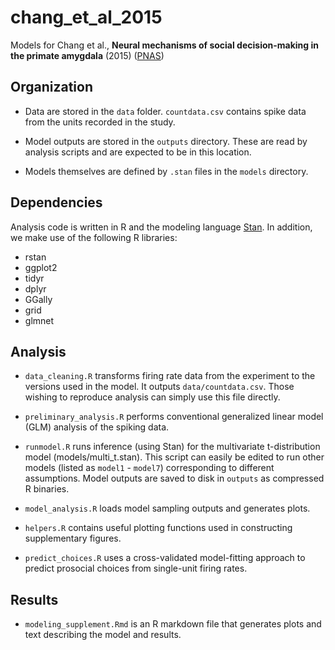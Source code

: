 # chang_et_al_2015
Models for Chang et al., **Neural mechanisms of social decision-making in the primate amygdala** (2015) ([PNAS](http://www.pnas.org/content/early/2015/12/09/1514761112.abstract))

## Organization

- Data are stored in the `data` folder. `countdata.csv` contains spike data from the units recorded in the study.

- Model outputs are stored in the `outputs` directory. These are read by analysis scripts and are expected to be in this location.

- Models themselves are defined by `.stan` files in the `models` directory.

## Dependencies

Analysis code is written in R and the modeling language [Stan](http://mc-stan.org). In addition, we make use of the following R libraries:

- rstan
- ggplot2
- tidyr
- dplyr
- GGally
- grid
- glmnet

## Analysis

- `data_cleaning.R` transforms firing rate data from the experiment to the versions used in the model. It outputs `data/countdata.csv`. Those wishing to reproduce analysis can simply use this file directly.

- `preliminary_analysis.R` performs conventional generalized linear model (GLM) analysis of the spiking data.

- `runmodel.R` runs inference (using Stan) for the multivariate t-distribution model (models/multi_t.stan). This script can easily be edited to run other models (listed as `model1` - `model7`) corresponding to different assumptions. Model outputs are saved to disk in `outputs` as compressed R binaries.

- `model_analysis.R` loads model sampling outputs and generates plots.

- `helpers.R` contains useful plotting functions used in constructing supplementary figures.

- `predict_choices.R` uses a cross-validated model-fitting approach to predict prosocial choices from single-unit firing rates.

## Results
- `modeling_supplement.Rmd` is an R markdown file that generates plots and text describing the model and results.
